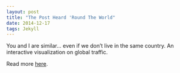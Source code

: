 ```yaml
---
layout: post
title: "The Post Heard 'Round The World"
date: 2014-12-17
tags: Jekyll
---
```


You and I are similar... even if we don’t live in the same country. An interactive visualization on global traffic.

Read more [here](https://www.buzzfeed.com/anitamehrotra/the-post-heard-round-the-world).